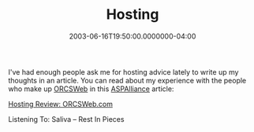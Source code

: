 ﻿---
title: Hosting
date: "2003-06-16T19:50:00.0000000-04:00"
description: I've had enough people ask me for hosting advice lately to write up
featuredImage: /img/default-post-image.jpg
---

I've had enough people ask me for hosting advice lately to write up my thoughts in an article. You can read about my experience with the people who make up [ORCSWeb](http://orcsweb.com/) in this [ASPAlliance](http://aspalliance.com/) article:

[Hosting Review: ORCSWeb.com](http://aspalliance.com/stevesmith/articles/ViewArticle.aspx?id=50)

Listening To: Saliva – Rest In Pieces


